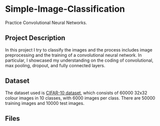 # Simple-Image-Classification
Practice Convolutional Neural Networks.

## Project Description
In this project I try to classify the images and the process includes image preprocessing and the training of a convolutional neural network. In particular, I showcased my understanding on the coding of convolutional, max pooling, dropout, and fully connected layers.

## Dataset
The dataset used is [CIFAR-10 dataset](https://www.cs.toronto.edu/~kriz/cifar.html), which consists of 60000 32x32 colour images in 10 classes, with 6000 images per class. There are 50000 training images and 10000 test images.

## Files
